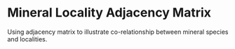 # Mineral Locality Adjacency Matrix
Using adjacency matrix to illustrate co-relationship between mineral species and localities.
